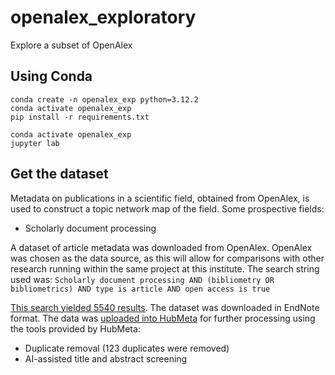 # openalex_exploratory
Explore a subset of OpenAlex

## Using Conda
```
conda create -n openalex_exp python=3.12.2
conda activate openalex_exp
pip install -r requirements.txt
```

```
conda activate openalex_exp
jupyter lab
```

## Get the dataset
Metadata on publications in a scientific field, obtained from OpenAlex, is used to construct a topic network map of the field. 
Some prospective fields:
* Scholarly document processing

A dataset of article metadata was downloaded from OpenAlex. OpenAlex was chosen as the data source, as this will allow for comparisons with other research running within the same project at this institute. The search string used was:
`Scholarly document processing AND (bibliometry OR bibliometrics) AND type is article AND open access is true`

[This search yielded 5540 results](https://openalex.org/works?page=1&filter=default.search%3Ascholarly%20document%20processing%20AND%20%28bibliometry%20OR%20bibliometrics%29,type%3Atypes%2Farticle,open_access.is_oa%3Atrue). The dataset was downloaded in EndNote format. The data was [uploaded into HubMeta](https://dashboard.hubmeta.com/project/5413/import-articles/files) for further processing using the tools provided by HubMeta:
* Duplicate removal (123 duplicates were removed)
* AI-assisted title and abstract screening
  
